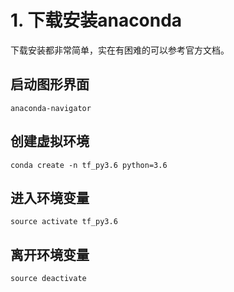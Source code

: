 # 1. 下载安装anaconda
下载安装都非常简单，实在有困难的可以参考官方文档。

## 启动图形界面
```
anaconda-navigator
```

## 创建虚拟环境
```
conda create -n tf_py3.6 python=3.6
```
## 进入环境变量
```
source activate tf_py3.6
```
## 离开环境变量
```
source deactivate
```

